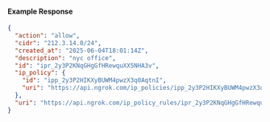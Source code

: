 <!-- Code generated for API Clients. DO NOT EDIT. -->

#### Example Response

```json
{
  "action": "allow",
  "cidr": "212.3.14.0/24",
  "created_at": "2025-06-04T18:01:14Z",
  "description": "nyc office",
  "id": "ipr_2y3P2KNqGHgGfHRewquXX5NHA3v",
  "ip_policy": {
    "id": "ipp_2y3P2HIKXyBUWM4pwzX3q0AqtnI",
    "uri": "https://api.ngrok.com/ip_policies/ipp_2y3P2HIKXyBUWM4pwzX3q0AqtnI"
  },
  "uri": "https://api.ngrok.com/ip_policy_rules/ipr_2y3P2KNqGHgGfHRewquXX5NHA3v"
}
```
